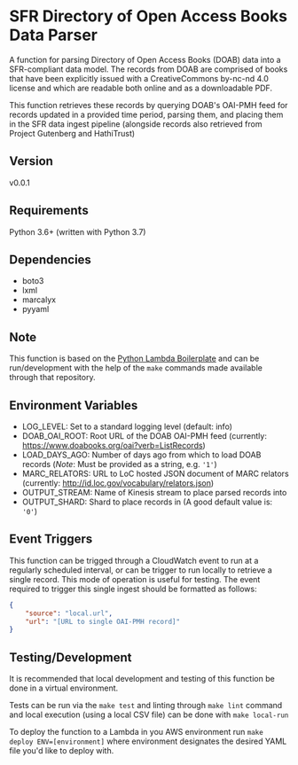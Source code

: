 # SFR Directory of Open Access Books Data Parser

A function for parsing Directory of Open Access Books (DOAB) data into a SFR-compliant data model. The records from DOAB are comprised of books that have been explicitly issued with a CreativeCommons by-nc-nd 4.0 license and which are readable both online and as a downloadable PDF. 

This function retrieves these records by querying DOAB's OAI-PMH feed for records updated in a provided time period, parsing them, and placing them in the SFR data ingest pipeline (alongside records also retrieved from Project Gutenberg and HathiTrust)

## Version
v0.0.1

## Requirements
Python 3.6+ (written with Python 3.7)

## Dependencies

- boto3
- lxml
- marcalyx
- pyyaml

## Note

This function is based on the [Python Lambda Boilerplate](https://github.com/NYPL/python-lambda-boilerplate) and can be run/development with the help of the `make` commands made available through that repository.

## Environment Variables

- LOG_LEVEL: Set to a standard logging level (default: info)
- DOAB_OAI_ROOT: Root URL of the DOAB OAI-PMH feed (currently: https://www.doabooks.org/oai?verb=ListRecords)
- LOAD_DAYS_AGO: Number of days ago from which to load DOAB records (*Note*: Must be provided as a string, e.g. `'1'`)
- MARC_RELATORS: URL to LoC hosted JSON document of MARC relators (currently: http://id.loc.gov/vocabulary/relators.json)
- OUTPUT_STREAM: Name of Kinesis stream to place parsed records into
- OUTPUT_SHARD: Shard to place records in (A good default value is: `'0'`)

## Event Triggers

This function can be trigged through a CloudWatch event to run at a regularly scheduled interval, or can be trigger to run locally to retrieve a single record. This mode of operation is useful for testing. The event required to trigger this single ingest should be formatted as follows:

``` JSON
{
    "source": "local.url",
    "url": "[URL to single OAI-PMH record]"
}
```

## Testing/Development

It is recommended that local development and testing of this function be done in a virtual environment.

Tests can be run via the `make test` and linting through `make lint` command and local execution (using a local CSV file) can be done with `make local-run`

To deploy the function to a Lambda in you AWS environment run `make deploy ENV=[environment]` where environment designates the desired YAML file you'd like to deploy with.